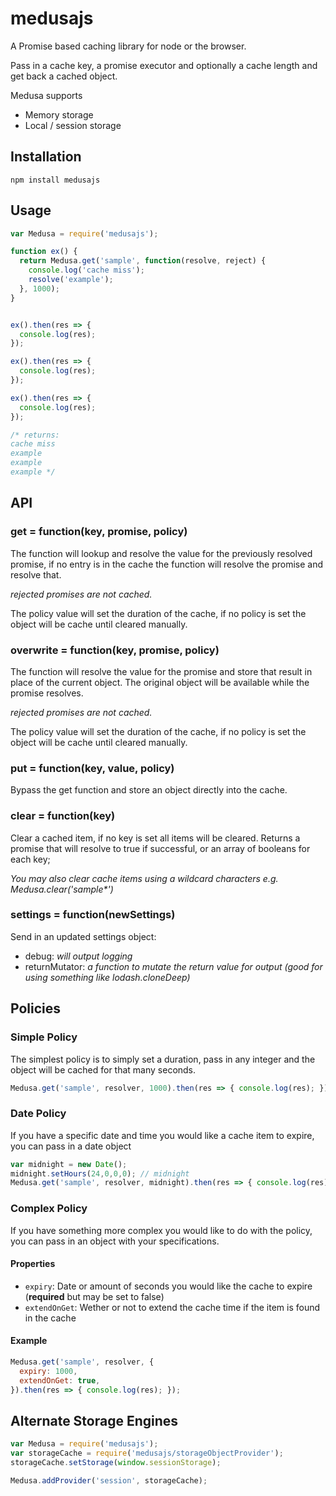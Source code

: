 # medusajs
A Promise based caching library for node or the browser.

Pass in a cache key, a promise executor and optionally a cache length and get back a cached object.

Medusa supports
* Memory storage
* Local / session storage

## Installation

    npm install medusajs

## Usage

```javascript
var Medusa = require('medusajs');

function ex() {
  return Medusa.get('sample', function(resolve, reject) {
    console.log('cache miss');
    resolve('example');
  }, 1000);
}


ex().then(res => {
  console.log(res);
});

ex().then(res => {
  console.log(res);
});

ex().then(res => {
  console.log(res);
});

/* returns:
cache miss
example
example
example */
```

## API

### get = function(key, promise, policy)

The function will lookup and resolve the value for the previously resolved promise,
if no entry is in the cache the function will resolve the promise and resolve that.

_rejected promises are not cached._

The policy value will set the duration of the cache, if no policy is set the object will be cache until cleared manually.

### overwrite = function(key, promise, policy)

The function will resolve the value for the promise and store that result in place of the current object.
The original object will be available while the promise resolves.

_rejected promises are not cached._

The policy value will set the duration of the cache, if no policy is set the object will be cache until cleared manually.

### put = function(key, value, policy)

Bypass the get function and store an object directly into the cache.

### clear = function(key)

Clear a cached item, if no key is set all items will be cleared. Returns a promise that will resolve to true if successful, or an array of booleans for each key;

_You may also clear cache items using a wildcard characters e.g. Medusa.clear('sample*')_

### settings = function(newSettings)

Send in an updated settings object:

* debug: _will output logging_
* returnMutator: _a function to mutate the return value for output (good for using something like lodash.cloneDeep)_

## Policies

### Simple Policy

The simplest policy is to simply set a duration, pass in any integer and the object will be cached for that many seconds.

```javascript
Medusa.get('sample', resolver, 1000).then(res => { console.log(res); });
```

### Date Policy

If you have a specific date and time you would like a cache item to expire, you can pass in a date object

```javascript
var midnight = new Date();
midnight.setHours(24,0,0,0); // midnight
Medusa.get('sample', resolver, midnight).then(res => { console.log(res); });
```

### Complex Policy
If you have something more complex you would like to do with the policy, you can pass in an object with your specifications.

#### Properties
* `expiry`: Date or amount of seconds you would like the cache to expire (**required** but may be set to false)
* `extendOnGet`: Wether or not to extend the cache time if the item is found in the cache

#### Example
```javascript
Medusa.get('sample', resolver, {
  expiry: 1000,
  extendOnGet: true,
}).then(res => { console.log(res); });
```

## Alternate Storage Engines

```javascript
var Medusa = require('medusajs');
var storageCache = require('medusajs/storageObjectProvider');
storageCache.setStorage(window.sessionStorage);

Medusa.addProvider('session', storageCache);
```
